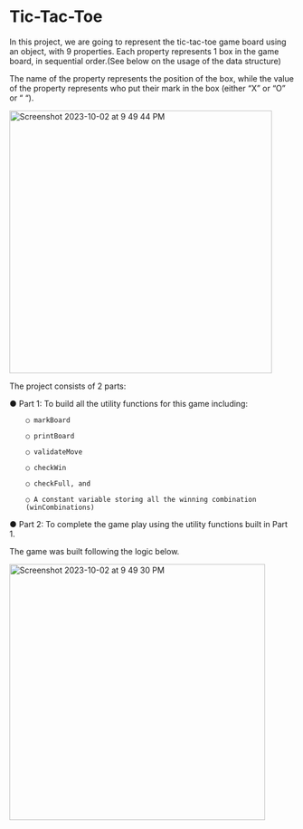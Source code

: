 # Tic-Tac-Toe

In this project, we are going to represent the tic-tac-toe game board using an object, with 9 properties. Each property represents 1 box in the game board, in sequential order.(See below on the usage of the data structure)

The name of the property represents the position of the box, while the value of the property represents who put their mark in the box (either “X” or “O” or “ “).

<img width="464" alt="Screenshot 2023-10-02 at 9 49 44 PM" src="https://drive.google.com/file/d/14QBHCfFf9WVTC4SIqLOs9t1V7TYIC_ok/view?usp=sharing">


The project consists of 2 parts:

● Part 1: To build all the utility functions for this game including:
        
        ○ markBoard
        
        ○ printBoard
        
        ○ validateMove
        
        ○ checkWin
        
        ○ checkFull, and
        
        ○ A constant variable storing all the winning combination
        (winCombinations)
        
● Part 2: To complete the game play using the utility functions built in Part 1. 

The game was built following the logic below.


<img width="452" alt="Screenshot 2023-10-02 at 9 49 30 PM" src="https://drive.google.com/file/d/1x9Ds6-5xQrLjuGbLfpvmmRpVtnpnCIL1/view?usp=sharing">


